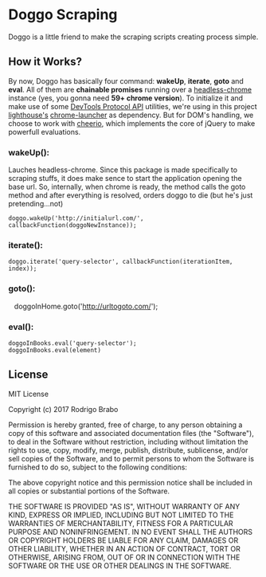 Doggo Scraping
==============
Doggo is a little friend to make the scraping scripts creating process simple.

## How it Works?
By now, Doggo has basically four command: **wakeUp**, **iterate**, **goto** and **eval**. All of them are **chainable promises** running over a [headless-chrome](https://developers.google.com/web/updates/2017/04/headless-chrome) instance (yes, you gonna need **59+ chrome version**). 
To initialize it and make use of some [DevTools Protocol API](https://chromedevtools.github.io/devtools-protocol/) utilities, we're using in this project [lighthouse's](https://developers.google.com/web/tools/lighthouse/) [chrome-launcher](https://www.npmjs.com/package/chrome-launcher) as dependency. But for DOM's handling, we choose to work with [cheerio](https://github.com/cheeriojs/cheerio), which implements the core of jQuery to make powerfull evaluations.

### wakeUp():
Lauches headless-chrome. Since this package is made specifically to scraping stuffs, it does make sence to start the application opening the base url. So, internally, when chrome is ready, the method calls the goto method and after everything is resolved, orders doggo to die (but he's just pretending...not)

    doggo.wakeUp('http://initialurl.com/', callbackFunction(doggoNewInstance));

### iterate():

    doggo.iterate('query-selector', callbackFunction(iterationItem, index));
    
### goto():

    doggoInHome.goto('http://urltogoto.com/');


### eval():
    doggoInBooks.eval('query-selector');
    doggoInBooks.eval(element)

## License

MIT License

Copyright (c) 2017 Rodrigo Brabo

Permission is hereby granted, free of charge, to any person obtaining a copy
of this software and associated documentation files (the "Software"), to deal
in the Software without restriction, including without limitation the rights
to use, copy, modify, merge, publish, distribute, sublicense, and/or sell
copies of the Software, and to permit persons to whom the Software is
furnished to do so, subject to the following conditions:

The above copyright notice and this permission notice shall be included in all
copies or substantial portions of the Software.

THE SOFTWARE IS PROVIDED "AS IS", WITHOUT WARRANTY OF ANY KIND, EXPRESS OR
IMPLIED, INCLUDING BUT NOT LIMITED TO THE WARRANTIES OF MERCHANTABILITY,
FITNESS FOR A PARTICULAR PURPOSE AND NONINFRINGEMENT. IN NO EVENT SHALL THE
AUTHORS OR COPYRIGHT HOLDERS BE LIABLE FOR ANY CLAIM, DAMAGES OR OTHER
LIABILITY, WHETHER IN AN ACTION OF CONTRACT, TORT OR OTHERWISE, ARISING FROM,
OUT OF OR IN CONNECTION WITH THE SOFTWARE OR THE USE OR OTHER DEALINGS IN THE
SOFTWARE.
